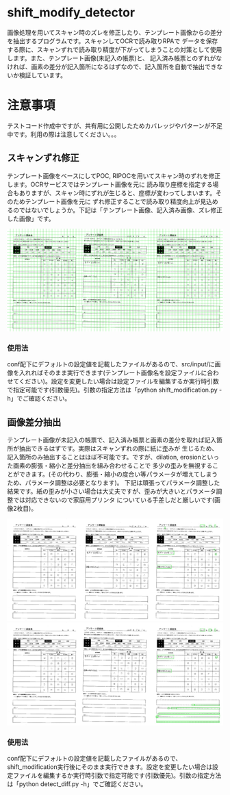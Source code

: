 # shift_modify_detector
画像処理を用いてスキャン時のズレを修正したり、テンプレート画像からの差分を抽出するプログラムです。スキャンしてOCRで読み取りRPAで
データを保存する際に、スキャンずれで読み取り精度が下がってしまうことの対策として使用します。また、テンプレート画像(未記入の帳票)と、
記入済み帳票とのずれがなければ、画素の差分が記入箇所になるはずなので、記入箇所を自動で抽出できないか検証しています。

# 注意事項
テストコード作成中ですが、共有用に公開したためカバレッジやパターンが不足中です。利用の際は注意してください。。。

## スキャンずれ修正
テンプレート画像をベースにしてPOC, RIPOCを用いてスキャン時のずれを修正します。OCRサービスではテンプレート画像を元に
読み取り座標を指定する場合もありますが、スキャン時にずれが生じると、座標が変わってしまいます。そのためテンプレート画像を元に
ずれ修正することで読み取り精度向上が見込めるのではないでしょうか。下記は「テンプレート画像、記入済み画像、ズレ修正した画像」です。
  
<img src="sample_img/0002_diff.jpg" alt="0002_diff.jpg">

### 使用法
conf配下にデフォルトの設定値を記載したファイルがあるので、src/input/に画像を入れればそのまま実行できます(テンプレート画像名を設定ファイルに合わせてください)。設定を変更したい場合は設定ファイルを編集するか実行時引数で指定可能です(引数優先)。引数の指定方法は「python shift_modification.py -h」でご確認ください。

## 画像差分抽出
テンプレート画像が未記入の帳票で、記入済み帳票と画素の差分を取れば記入箇所が抽出できるはずです。実際はスキャンずれの際に紙に歪みが
生じるため、記入箇所のみ抽出することはほぼ不可能です。ですが、dilation, erosionといった画素の膨張・縮小と差分抽出を組み合わせることで
多少の歪みを無視することができます。(その代わり、膨張・縮小の度合い等パラメータが増えてしまうため、パラメータ調整は必要となります)。
下記は頑張ってパラメータ調整した結果です。紙の歪みが小さい場合は大丈夫ですが、歪みが大きいとパラメータ調整では対応できないので家庭用プリンタ
についている手差しだと厳しいです(画像2枚目)。
  
<img src="sample_img/ripoc_0001.jpg" alt="ripoc_0001.jpg">
<img src="sample_img/ripoc_0002.jpg" alt="ripoc_0002.jpg">

### 使用法
conf配下にデフォルトの設定値を記載したファイルがあるので、shift_modification実行後にそのまま実行できます。設定を変更したい場合は設定ファイルを編集するか実行時引数で指定可能です(引数優先)。引数の指定方法は「python detect_diff.py -h」でご確認ください。
